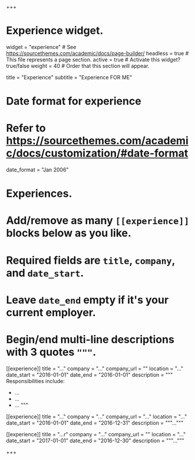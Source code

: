 +++
# Experience widget.
widget = "experience"  # See https://sourcethemes.com/academic/docs/page-builder/
headless = true  # This file represents a page section.
active = true  # Activate this widget? true/false
weight = 40  # Order that this section will appear.

title = "Experience"
subtitle = "Experience FOR ME"

# Date format for experience
#   Refer to https://sourcethemes.com/academic/docs/customization/#date-format
date_format = "Jan 2006"

# Experiences.
#   Add/remove as many `[[experience]]` blocks below as you like.
#   Required fields are `title`, `company`, and `date_start`.
#   Leave `date_end` empty if it's your current employer.
#   Begin/end multi-line descriptions with 3 quotes `"""`.
[[experience]]
  title = "..."
  company = "..."
  company_url = ""
  location = "..."
  date_start = "2016-01-01"
  date_end = "2016-01-01"
  description = """
  Responsibilities include:
  
  * ...
  * ...
  * ...
  """

[[experience]]
  title = "..."
  company = "..."
  company_url = "..."
  location = "..."
  date_start = "2016-01-01"
  date_end = "2016-12-31"
  description = """..."""

[[experience]]
  title = "...r"
  company = "..."
  company_url = ""
  location = "..."
  date_start = "2017-01-01"
  date_end = "2016-12-30"
  description = """..."""
  
+++

